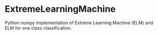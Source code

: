 # ExtremeLearningMachine
Python numpy implementation of Extreme Learning Machine (ELM) and ELM for one class classification.
